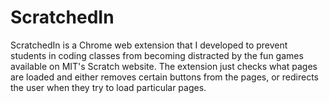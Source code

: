# ScratchedIn
ScratchedIn is a Chrome web extension that I developed to prevent students in coding classes from becoming distracted by the fun games available on MIT's Scratch website. The extension just checks what pages are loaded and either removes certain buttons from the pages, or redirects the user when they try to load particular pages.